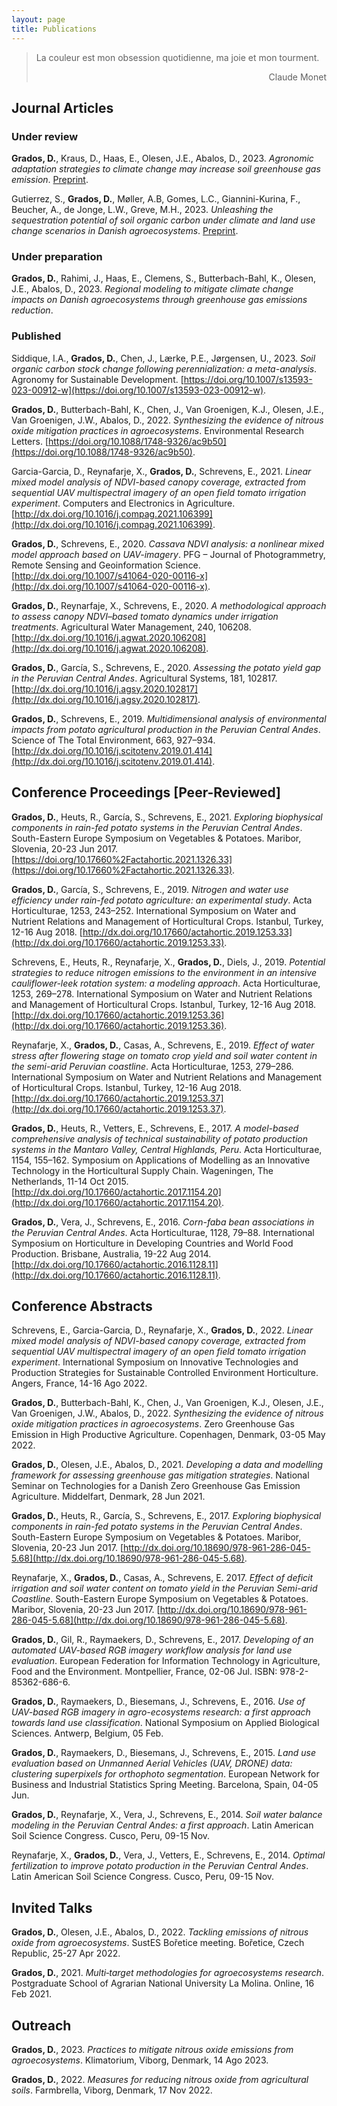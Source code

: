 ```yaml
---
layout: page
title: Publications
---
```

> La couleur est mon obsession quotidienne, ma joie et mon tourment.
> <div style="text-align: right"> Claude Monet </div>

## Journal Articles

### Under review 

**Grados, D.**, Kraus, D., Haas, E., Olesen, J.E., Abalos, D., 2023. *Agronomic adaptation strategies to climate change may increase soil greenhouse gas emission*. [Preprint](https://osf.io/rwdn7/).

Gutierrez, S., **Grados, D.**, Møller, A.B, Gomes, L.C., Giannini-Kurina, F., Beucher, A., de Jonge, L.W., Greve, M.H., 2023. *Unleashing the sequestration potential of soil organic carbon under climate and land use change scenarios in Danish agroecosystems*. [Preprint](http://dx.doi.org/10.2139/ssrn.4500486).

### Under preparation

**Grados, D.**, Rahimi, J., Haas, E., Clemens, S., Butterbach-Bahl, K., Olesen, J.E., Abalos, D., 2023. *Regional modeling to mitigate climate change impacts on Danish agroecosystems through greenhouse gas emissions reduction*.

### Published

Siddique, I.A., **Grados, D.**, Chen, J., Lærke, P.E., Jørgensen, U., 2023. *Soil organic carbon stock change following perennialization: a meta-analysis*. Agronomy for Sustainable Development. [https://doi.org/10.1007/s13593-023-00912-w](https://doi.org/10.1007/s13593-023-00912-w).

**Grados, D.**, Butterbach-Bahl, K., Chen, J., Van Groenigen, K.J., Olesen, J.E., Van Groenigen, J.W., Abalos, D., 2022. *Synthesizing the evidence of nitrous oxide mitigation practices in agroecosystems*. Environmental Research Letters. [https://doi.org/10.1088/1748-9326/ac9b50](https://doi.org/10.1088/1748-9326/ac9b50).

Garcia-Garcia, D., Reynafarje, X., **Grados, D.**, Schrevens, E., 2021. *Linear mixed model analysis of NDVI-based canopy coverage, extracted from sequential UAV multispectral imagery of an open field tomato irrigation experiment*. Computers and Electronics in Agriculture. [http://dx.doi.org/10.1016/j.compag.2021.106399](http://dx.doi.org/10.1016/j.compag.2021.106399).

**Grados, D.**, Schrevens, E., 2020. *Cassava NDVI analysis: a nonlinear mixed model approach based on UAV-imagery*. PFG – Journal of Photogrammetry, Remote Sensing and Geoinformation Science. [http://dx.doi.org/10.1007/s41064-020-00116-x](http://dx.doi.org/10.1007/s41064-020-00116-x).

**Grados, D.**, Reynarfaje, X., Schrevens, E., 2020. *A methodological approach to assess canopy NDVI–based tomato dynamics under irrigation treatments*. Agricultural Water Management, 240, 106208. [http://dx.doi.org/10.1016/j.agwat.2020.106208](http://dx.doi.org/10.1016/j.agwat.2020.106208).

**Grados, D.**, García, S., Schrevens, E., 2020. *Assessing the potato yield gap in the Peruvian Central Andes*. Agricultural Systems, 181, 102817. [http://dx.doi.org/10.1016/j.agsy.2020.102817](http://dx.doi.org/10.1016/j.agsy.2020.102817).

**Grados, D.**, Schrevens, E., 2019. *Multidimensional analysis of environmental impacts from potato agricultural production in the Peruvian Central Andes*. Science of The Total Environment, 663, 927–934. [http://dx.doi.org/10.1016/j.scitotenv.2019.01.414](http://dx.doi.org/10.1016/j.scitotenv.2019.01.414).

## Conference Proceedings [Peer-Reviewed]
  
**Grados, D.**, Heuts, R., García, S., Schrevens, E.,  2021. *Exploring biophysical components in rain-fed potato systems in the Peruvian Central Andes*. South-Eastern Europe Symposium on Vegetables & Potatoes. Maribor, Slovenia, 20-23 Jun 2017. [https://doi.org/10.17660%2Factahortic.2021.1326.33](https://doi.org/10.17660%2Factahortic.2021.1326.33).

**Grados, D.**, García, S., Schrevens, E., 2019. *Nitrogen and water use efficiency under rain-fed potato agriculture: an experimental study*. Acta Horticulturae, 1253, 243–252. International Symposium on Water and Nutrient Relations and Management of Horticultural Crops. Istanbul, Turkey, 12-16 Aug 2018. [http://dx.doi.org/10.17660/actahortic.2019.1253.33](http://dx.doi.org/10.17660/actahortic.2019.1253.33).

Schrevens, E., Heuts, R., Reynafarje, X., **Grados, D.**, Diels, J., 2019. *Potential strategies to reduce nitrogen emissions to the environment in an intensive cauliflower-leek rotation system: a modeling approach*. Acta Horticulturae, 1253, 269–278. International Symposium on Water and Nutrient Relations and Management of Horticultural Crops. Istanbul, Turkey, 12-16 Aug 2018. [http://dx.doi.org/10.17660/actahortic.2019.1253.36](http://dx.doi.org/10.17660/actahortic.2019.1253.36).

Reynafarje, X., **Grados, D.**, Casas, A., Schrevens, E., 2019. *Effect of water stress after flowering stage on tomato crop yield and soil water content in the semi-arid Peruvian coastline*. Acta Horticulturae, 1253, 279–286. International Symposium on Water and Nutrient Relations and Management of Horticultural
Crops. Istanbul, Turkey, 12-16 Aug 2018. [http://dx.doi.org/10.17660/actahortic.2019.1253.37](http://dx.doi.org/10.17660/actahortic.2019.1253.37).

**Grados, D.**, Heuts, R., Vetters, E., Schrevens, E., 2017. *A model-based comprehensive analysis of technical sustainability of potato production systems in the Mantaro Valley, Central Highlands, Peru*. Acta Horticulturae, 1154, 155–162. Symposium on Applications of Modelling as an Innovative Technology in the Horticultural Supply Chain. Wageningen, The Netherlands, 11-14 Oct 2015. [http://dx.doi.org/10.17660/actahortic.2017.1154.20](http://dx.doi.org/10.17660/actahortic.2017.1154.20).

**Grados, D.**, Vera, J., Schrevens, E., 2016. *Corn-faba bean associations in the Peruvian Central Andes*. Acta Horticulturae, 1128, 79–88. International Symposium on Horticulture in Developing Countries and World Food Production. Brisbane, Australia, 19-22 Aug 2014. [http://dx.doi.org/10.17660/actahortic.2016.1128.11](http://dx.doi.org/10.17660/actahortic.2016.1128.11).

## Conference Abstracts

Schrevens, E., Garcia-Garcia, D., Reynafarje, X., **Grados, D.**, 2022. *Linear mixed model analysis of NDVI-based canopy coverage, extracted from sequential UAV multispectral imagery of an open field tomato irrigation experiment*. International Symposium on Innovative Technologies and Production Strategies for Sustainable Controlled Environment Horticulture. Angers, France, 14-16 Ago 2022.

**Grados, D.**, Butterbach-Bahl, K., Chen, J., Van Groenigen, K.J., Olesen, J.E., Van Groenigen, J.W., Abalos, D., 2022. *Synthesizing the evidence of nitrous oxide mitigation practices in agroecosystems*. Zero Greenhouse Gas Emission in High Productive Agriculture. Copenhagen, Denmark, 03-05 May 2022.

**Grados, D.**, Olesen, J.E., Abalos, D., 2021. *Developing a data and modelling framework for assessing greenhouse gas mitigation strategies*. National Seminar on Technologies for a Danish Zero Greenhouse Gas Emission Agriculture. Middelfart, Denmark, 28 Jun 2021.

**Grados, D.**, Heuts, R., García, S., Schrevens, E., 2017. *Exploring biophysical components in rain-fed potato systems in the Peruvian Central Andes*. South-Eastern Europe Symposium on Vegetables & Potatoes. Maribor, Slovenia, 20-23 Jun 2017. [http://dx.doi.org/10.18690/978-961-286-045-5.68](http://dx.doi.org/10.18690/978-961-286-045-5.68).

Reynafarje, X., **Grados, D.**, Casas, A., Schrevens, E. 2017. *Effect of deficit irrigation and soil water content on tomato yield in the Peruvian Semi-arid Coastline*. South-Eastern Europe Symposium on Vegetables & Potatoes. Maribor, Slovenia, 20-23 Jun 2017. [http://dx.doi.org/10.18690/978-961-286-045-5.68](http://dx.doi.org/10.18690/978-961-286-045-5.68).

**Grados, D.**, Gil, R., Raymaekers, D., Schrevens, E., 2017. *Developing of an automated UAV-based RGB imagery workflow analysis for land use evaluation*. European Federation for Information Technology in Agriculture, Food and the Environment. Montpellier, France, 02-06 Jul. ISBN: 978-2-85362-686-6.

**Grados, D.**, Raymaekers, D., Biesemans, J., Schrevens, E., 2016. *Use of UAV-based RGB imagery in agro-ecosystems research: a first approach towards land use classification*. National Symposium on Applied Biological Sciences. Antwerp, Belgium, 05 Feb.

**Grados, D.**, Raymaekers, D., Biesemans, J., Schrevens, E., 2015. *Land use evaluation based on Unmanned Aerial Vehicles (UAV, DRONE) data: clustering superpixels for orthophoto segmentation*. European Network for Business and Industrial Statistics Spring Meeting. Barcelona, Spain, 04-05 Jun.

**Grados, D.**, Reynafarje, X., Vera, J., Schrevens, E., 2014. *Soil water balance modeling in the Peruvian Central Andes: a first approach*. Latin American Soil Science Congress. Cusco, Peru, 09-15 Nov.

Reynafarje, X., **Grados, D.**, Vera, J., Vetters, E., Schrevens, E., 2014. *Optimal fertilization to improve potato production in the Peruvian Central Andes*. Latin American Soil Science Congress. Cusco, Peru, 09-15 Nov.

## Invited Talks

**Grados, D.**, Olesen, J.E., Abalos, D., 2022. *Tackling emissions of nitrous oxide from agroecosystems*. SustES Bořetice meeting. Bořetice, Czech Republic, 25-27 Apr 2022.

**Grados, D.**, 2021. *Multi‐target methodologies for agroecosystems research*. Postgraduate School of Agrarian National University La Molina. Online, 16 Feb 2021.

## Outreach

**Grados, D.**, 2023. *Practices to mitigate nitrous oxide emissions from agroecosystems*. Klimatorium, Viborg, Denmark, 14 Ago 2023.

**Grados, D.**, 2022. *Measures for reducing nitrous oxide from agricultural soils*. Farmbrella, Viborg, Denmark, 17 Nov 2022.
